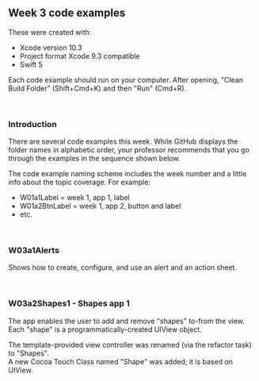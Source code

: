 ## Week 3 code examples

These were created with: 
* Xcode version 10.3
* Project format Xcode 9.3 compatible
* Swift 5

Each code example should run on your computer. After opening, "Clean Build Folder" (Shift+Cmd+K) and then "Run" (Cmd+R). 

<br>

### Introduction

There are several code examples this week. While GitHub displays the folder names in alphabetic order, your professor recommends that you go through the examples in the sequence shown below. 

The code example naming scheme includes the week number and a little info about the topic coverage. For example:
* W01a1Label = week 1, app 1, label 
* W01a2BtnLabel = week 1, app 2, button and label
* etc. 

<br>

###  W03a1Alerts

Shows how to create, configure, and use an alert and an action sheet.  

<br>

###  W03a2Shapes1 - Shapes app 1

The app enables the user to add and remove "shapes" to-from the view.  
Each "shape" is a programmatically-created UIView object.  

The template-provided view controller was renamed (via the refactor task) to "Shapes".  
A new Cocoa Touch Class named "Shape" was added; it is based on UIView.  

<br>
